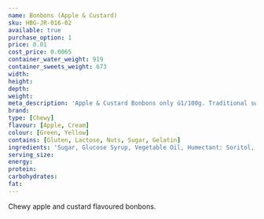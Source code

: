 ```yaml
---
name: Bonbons (Apple & Custard)
sku: HBG-JR-016-02
available: true
purchase_option: 1
price: 0.01
cost_price: 0.0065
container_water_weight: 919
container_sweets_weight: 673
width: 
height: 
depth: 
weight: 
meta_description: 'Apple & Custard Bonbons only ú1/100g. Traditional sweets and more at Humbugs Confectionery Store. Specialists in satisfying your sweet tooth!'
brand: 
type: [Chewy]
flavour: [Apple, Cream]
colour: [Green, Yellow]
contains: [Gluten, Lactose, Nuts, Sugar, Gelatin]
ingredients: 'Sugar, Glucose Syrup, Vegetable Oil, Humectant: Soritol, Citric Acid, Pork Gelatine, Dextrose, Colour: E100, E141; Emulsifier: Lecithin'
serving_size: 
energy: 
protein: 
carbohydrates: 
fat: 
---
```

Chewy apple and custard flavoured bonbons.